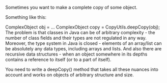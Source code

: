 Sometimes you want to make a complete copy of some object.

Something like this:

ComplexObject obj = ...
ComplexObject copy = CopyUtils.deepCopy(obj);
The problem is that classes in Java can be of arbitrary complexity - the number of class fields and their types are not regulated in any way. Moreover, the type system in Java is closed - elements of an array/list can be absolutely any data types, including arrays and lists. And also there are recursive data structures - when an object somewhere in its depths contains a reference to itself (or to a part of itself).

You need to write a deepCopy() method that takes all these nuances into account and works on objects of arbitrary structure and size.
